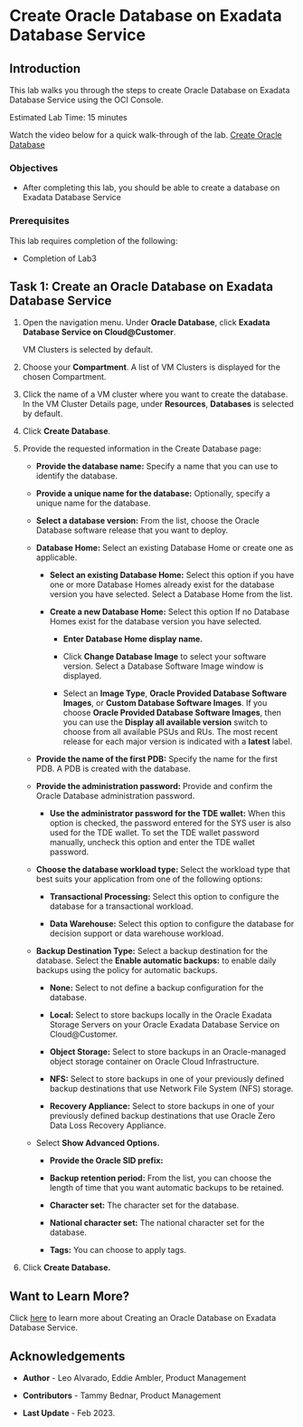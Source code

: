 # Create Oracle Database on Exadata Database Service


## Introduction

This lab walks you through the steps to create Oracle Database on Exadata Database Service using the OCI Console.

Estimated Lab Time: 15 minutes

Watch the video below for a quick walk-through of the lab.
[Create Oracle Database](youtube:JJ4Wx0l0gkc)

### Objectives

-   After completing this lab, you should be able to create a database on Exadata Database Service


### Prerequisites

This lab requires completion of the following:

* Completion of Lab3

## Task 1: Create an Oracle Database on Exadata Database Service

1. Open the navigation menu. Under **Oracle Database**, click **Exadata Database Service on Cloud@Customer**.

   VM Clusters is selected by default.

2. Choose your **Compartment**. A list of VM Clusters is displayed for the chosen Compartment.

3. Click the name of a VM cluster where you want to create the database. In the VM Cluster Details page, under **Resources**, **Databases** is selected by default.

4. Click **Create Database**.

5. Provide the requested information in the Create Database page:

    * **Provide the database name:** Specify a name that you can use to identify the database.

    * **Provide a unique name for the database:** Optionally, specify a unique name for the database.

    * **Select a database version:** From the list, choose the Oracle Database software release that you want to deploy.

    * **Database Home:** Select an existing Database Home or create one as applicable.

        * **Select an existing Database Home:** Select this option if you have one or more Database Homes already exist for the database version you have selected. Select a Database Home from the list.

        * **Create a new Database Home:** Select this option If no Database Homes exist for the database version you have selected.

          * **Enter Database Home display name.**

          * Click **Change Database Image** to select your software version. Select a Database Software Image window is displayed.

          * Select an **Image Type**, **Oracle Provided Database Software Images**, or **Custom Database Software Images**. If you choose **Oracle Provided Database Software Images**, then you can use the **Display all available version** switch to choose from all available PSUs and RUs. The most recent release for each major version is indicated with a **latest** label.

     * **Provide the name of the first PDB:** Specify the name for the first PDB. A PDB is created with the database.

     * **Provide the administration password:** Provide and confirm the Oracle Database administration password.

        * **Use the administrator password for the TDE wallet:** When this option is checked, the password entered for the SYS user is also used for the TDE wallet. To set the TDE wallet password manually, uncheck this option and enter the TDE wallet password.

     * **Choose the database workload type:** Select the workload type that best suits your application from one of the following options:

        * **Transactional Processing:** Select this option to configure the database for a transactional workload.

        * **Data Warehouse:** Select this option to configure the database for decision support or data warehouse workload.

     * **Backup Destination Type:** Select a backup destination for the database. Select the **Enable automatic backups:** to enable daily backups using the policy for automatic backups.

        * **None:** Select to not define a backup configuration for the database.

        * **Local:** Select to store backups locally in the Oracle Exadata Storage Servers on your Oracle Exadata Database Service on Cloud@Customer.

        * **Object Storage:** Select to store backups in an Oracle-managed object storage container on Oracle Cloud Infrastructure.

        * **NFS:** Select to store backups in one of your previously defined backup destinations that use Network File System (NFS) storage.

        * **Recovery Appliance:** Select to store backups in one of your previously defined backup destinations that use Oracle Zero Data Loss Recovery Appliance.

      * Select **Show Advanced Options.**

        * **Provide the Oracle SID prefix:**

        * **Backup retention period:** From the list, you can choose the length of time that you want automatic backups to be retained.

        * **Character set:** The character set for the database.

        * **National character set:** The national character set for the database.

        * **Tags:** You can choose to apply tags.

6. Click **Create Database.**



## Want to Learn More?

Click [here](https://docs.public.oneportal.content.oci.oraclecloud.com/en-us/iaas/exadata/doc/ecc-create-first-db.html) to learn more about Creating an Oracle Database on Exadata Database Service.

## Acknowledgements

* **Author** - Leo Alvarado, Eddie Ambler, Product Management

* **Contributors** - Tammy Bednar, Product Management

* **Last Update** - Feb 2023.
